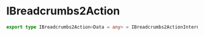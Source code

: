 # IBreadcrumbs2Action

```ts
export type IBreadcrumbs2Action<Data = any> = IBreadcrumbs2ActionInternal<Data>;
```


